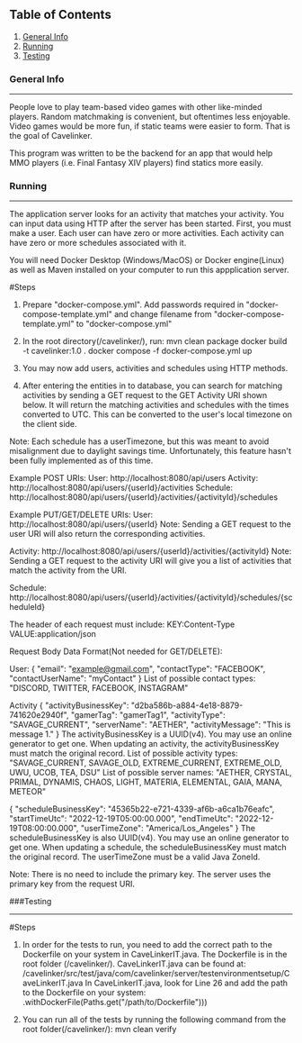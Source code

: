 ## Table of Contents
1. [General Info](#general-info)
2. [Running](#running)
3. [Testing](#testing)

### General Info
***

People love to play team-based video games with other like-minded players. Random matchmaking is convenient, but oftentimes less enjoyable. Video games would be more fun, if static teams were easier to form. That is the goal of Cavelinker.

This program was written to be the backend for an app that would help MMO players (i.e. Final Fantasy XIV players) find statics more easily.

### Running
***

The application server looks for an activity that matches your activity. You can input data using HTTP after the server has been started. First, you must make a user. Each user can have zero or more activities. Each activity can have zero or more schedules associated with it. 

You will need Docker Desktop (Windows/MacOS) or Docker engine(Linux) as well as Maven installed on your computer to run this appplication server.

#Steps

1. Prepare "docker-compose.yml". Add passwords required in "docker-compose-template.yml" and change filename from "docker-compose-template.yml" to "docker-compose.yml"

2. In the root directory(/cavelinker/), run: 
mvn clean package
docker build -t cavelinker:1.0 . 
docker compose -f docker-compose.yml up

3. You may now add users, activities and schedules using HTTP methods.

4. After entering the entities in to database, you can search for matching activities by sending a GET request to the GET Activity URI shown below. It will return the matching activities and schedules with the times converted to UTC. This can be converted to the user's local timezone on the client side. 

Note: Each schedule has a userTimezone, but this was meant to avoid misalignment due to daylight savings time. Unfortunately, this feature hasn't been fully implemented as of this time.

Example POST URIs:
User:
http://localhost:8080/api/users
Activity:
http://localhost:8080/api/users/{userId}/activities
Schedule:
http://localhost:8080/api/users/{userId}/activities/{activityId}/schedules

Example PUT/GET/DELETE URIs:
User:
http://localhost:8080/api/users/{userId}
Note: Sending a GET request to the user URI will also return the corresponding activities.

Activity:
http://localhost:8080/api/users/{userId}/activities/{activityId}
Note: Sending a GET request to the activity URI will give you a list of activities that match the activity from the URI.

Schedule:
http://localhost:8080/api/users/{userId}/activities/{activityId}/schedules/{scheduleId}

The header of each request must include:
KEY:Content-Type
VALUE:application/json

Request Body Data Format(Not needed for GET/DELETE):

User:
{
    "email": "example@gmail.com",
    "contactType": "FACEBOOK",
    "contactUserName": "myContact"
}
List of possible contact types: "DISCORD, TWITTER, FACEBOOK, INSTAGRAM"

Activity
{
    "activityBusinessKey": "d2ba586b-a884-4e18-8879-741620e2940f",
    "gamerTag": "gamerTag1",
    "activityType": "SAVAGE_CURRENT",
    "serverName": "AETHER",
    "activityMessage": "This is message 1."
}
The activityBusinessKey is a UUID(v4). You may use an online generator to get one. When updating an activity, the activityBusinessKey must match the original record.
List of possible activity types: "SAVAGE_CURRENT, SAVAGE_OLD, EXTREME_CURRENT, EXTREME_OLD, UWU, UCOB, TEA, DSU"
List of possible server names: "AETHER, CRYSTAL, PRIMAL, DYNAMIS, CHAOS, LIGHT, MATERIA, ELEMENTAL, GAIA, MANA, METEOR"

{
    "scheduleBusinessKey": "45365b22-e721-4339-af6b-a6ca1b76eafc",
    "startTimeUtc": "2022-12-19T05:00:00.000",
    "endTimeUtc": "2022-12-19T08:00:00.000",
    "userTimeZone": "America/Los_Angeles"
}
The scheduleBusinessKey is also UUID(v4). You may use an online generator to get one. When updating a schedule, the scheduleBusinessKey must match the original record.
The userTimeZone must be a valid Java ZoneId.

Note: There is no need to include the primary key. The server uses the primary key from the request URI.

###Testing
***

#Steps
1. In order for the tests to run, you need to add the correct path to the Dockerfile on your system in CaveLinkerIT.java. The Dockerfile is in the root folder (/cavelinker/). CaveLinkerIT.java can be found at:
 /cavelinker/src/test/java/com/cavelinker/server/testenvironmentsetup/CaveLinkerIT.java
In CaveLinkerIT.java, look for Line 26 and add the path to the Dockerfile on your system:
.withDockerFile(Paths.get("/path/to/Dockerfile")))

2. You can run all of the tests by running the following command from the root folder(/cavelinker/): 
mvn clean verify
